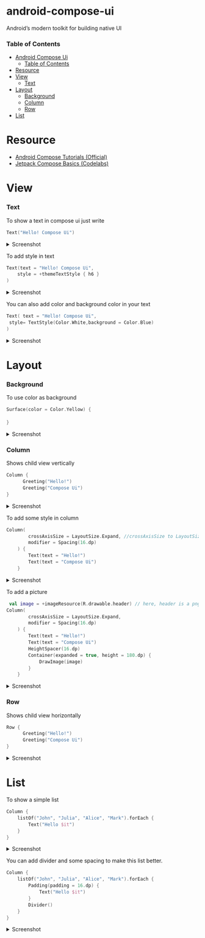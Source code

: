 # android-compose-ui
Android’s modern toolkit for building native UI

### Table of Contents
- [Android Compose Ui](#composeui)
    - [Table of Contents](#table-of-contents)
- [Resource](#resource)
- [View](#view)
    - [Text](#text)
- [Layout](#layout)
    - [Background](#background)
    - [Column](#column)
    - [Row](#row)
- [List](#list)


# Resource
- [Android Compose Tutorials (Official)](https://developer.android.com/jetpack/compose)
- [Jetpack Compose Basics (Codelabs)](https://codelabs.developers.google.com/codelabs/jetpack-compose-basics/index.html)

# View

### Text
To show a text in compose ui just write 
```Kotlin
Text("Hello! Compose Ui")    
```

<details><summary>Screenshot</summary>
<p>

![](./assets/images/layout/text_1.png)

</p>
</details>

To add style in text 
```Kotlin
Text(text = "Hello! Compose Ui",
    style = +themeTextStyle { h6 }
)  
```

<details><summary>Screenshot</summary>
<p>

![](./assets/images/layout/text_2.png)

</p>
</details>


You can also add color and background color in your text 
```Kotlin
Text( text = "Hello! Compose Ui",
 style= TextStyle(Color.White,background = Color.Blue)
)  
```

<details><summary>Screenshot</summary>
<p>

![](./assets/images/layout/text_3.png)

</p>
</details>

# Layout

### Background
To use color as background 
```Kotlin
Surface(color = Color.Yellow) {
        
}
```

<details><summary>Screenshot</summary>
<p>

![](./assets/images/layout/background_1.png)

</p>
</details>

### Column
Shows child view vertically
```Kotlin
Column {
      Greeting("Hello!")
      Greeting("Compose Ui")
}
```

<details><summary>Screenshot</summary>
<p>

![](./assets/images/layout/column_1.png)

</p>
</details>

To add some style in column
```Kotlin
Column(
        crossAxisSize = LayoutSize.Expand, //crossAxisSize to LayoutSize.Expand specifies that the column should be as wide as its parent allows
        modifier = Spacing(16.dp)
    ) {
        Text(text = "Hello!")
        Text(text = "Compose Ui")
    }
```
<details><summary>Screenshot</summary>
<p>

![](./assets/images/layout/column_2.png)

</p>
</details>

To add a picture
```Kotlin
 val image = +imageResource(R.drawable.header) // here, header is a png image
Column(
        crossAxisSize = LayoutSize.Expand,
        modifier = Spacing(16.dp)
    ) {
        Text(text = "Hello!")
        Text(text = "Compose Ui")
        HeightSpacer(16.dp)
        Container(expanded = true, height = 180.dp) {
            DrawImage(image)
        }
    }
```
<details><summary>Screenshot</summary>
<p>

![](./assets/images/layout/column_3.png)

</p>
</details>

### Row
Shows child view horizontally
```Kotlin
Row {
      Greeting("Hello!")
      Greeting("Compose Ui")
}
```

<details><summary>Screenshot</summary>
<p>

![](./assets/images/layout/row_1.png)

</p>
</details>

# List
To show a simple list
```Kotlin
Column {
    listOf("John", "Julia", "Alice", "Mark").forEach {
        Text("Hello $it")
    }
}
```

<details><summary>Screenshot</summary>
<p>

![](./assets/images/layout/list_1.png)

</p>
</details>

You can add divider and some spacing to make this list better.
```Kotlin
Column {
    listOf("John", "Julia", "Alice", "Mark").forEach {
        Padding(padding = 16.dp) {
            Text("Hello $it")
        }
        Divider()
    }
}
```

<details><summary>Screenshot</summary>
<p>

![](./assets/images/layout/list_2.png)

</p>
</details>

